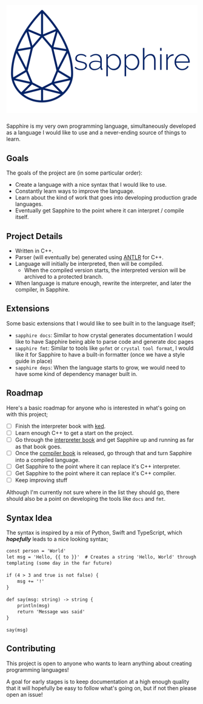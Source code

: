 # ![sapphire logo banner first draft](./img/banner.png)

Sapphire is my very own programming language, simultaneously developed as a language I would like to use and a never-ending source of things to learn.

## Goals
The goals of the project are (in some particular order):
- Create a language with a nice syntax that I would like to use.
- Constantly learn ways to improve the language.
- Learn about the kind of work that goes into developing production grade languages.
- Eventually get Sapphire to the point where it can interpret / compile itself.

## Project Details
- Written in C++.
- Parser (will eventually be) generated using [ANTLR](http://www.antlr.org/) for C++.
- Language will initially be interpreted, then will be compiled.
    - When the compiled version starts, the interpreted version will be archived to a protected branch.
- When language is mature enough, rewrite the interpreter, and later the compiler, in Sapphire.

## Extensions
Some basic extensions that I would like to see built in to the language itself;
- `sapphire docs`: Similar to how crystal generates documentation I would like to have Sapphire being able to parse code and generate doc pages
- `sapphire fmt`: Similar to tools like `gofmt` or `crystal tool format`, I would like it for Sapphire to have a built-in formatter (once we have a style guide in place)
- `sapphire deps`: When the language starts to grow, we would need to have some kind of dependency manager built in.

## Roadmap
Here's a basic roadmap for anyone who is interested in what's going on with this project;
- [ ] Finish the interpreter book with [ked](https://github.com/crnbrdrck/ked).
- [ ] Learn enough C++ to get a start on the project.
- [ ] Go through the [interpreter book](https://interpreterbook.com) and get Sapphire up and running as far as that book goes.
- [ ] Once the [compiler book](https://compilerbook.com) is released, go through that and turn Sapphire into a compiled language.
- [ ] Get Sapphire to the point where it can replace it's C++ interpreter.
- [ ] Get Sapphire to the point where it can replace it's C++ compiler.
- [ ] Keep improving stuff

Although I'm currently not sure where in the list they should go, there should also be a point on developing the tools like `docs` and `fmt`.

## Syntax Idea
The syntax is inspired by a mix of Python, Swift and TypeScript, which ***hopefully*** leads to a nice looking syntax;

```sapphire
const person = 'World'
let msg = 'Hello, {{ to }}'  # Creates a string 'Hello, World' through templating (some day in the far future)

if (4 > 3 and true is not false) {
    msg += '!'
}

def say(msg: string) -> string {
    println(msg)
    return 'Message was said'
}

say(msg)
```

## Contributing
This project is open to anyone who wants to learn anything about creating programming languages!

A goal for early stages is to keep documentation at a high enough quality that it will hopefully be easy to follow what's going on, but if not then please open an issue!
